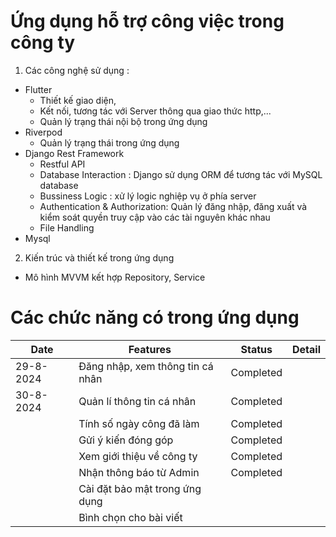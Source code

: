 # Ứng dụng hỗ trợ công việc trong công ty
1. Các công nghệ sử dụng :
- Flutter
  - Thiết kế giao diện,
  - Kết nối, tương tác với Server thông qua giao thức http,...
  - Quản lý trạng thái nội bộ trong ứng dụng
- Riverpod
  - Quản lý trạng thái trong ứng dụng
- Django Rest Framework
  - Restful API
  - Database Interaction : Django sử dụng ORM để tương tác với MySQL database
  - Bussiness Logic : xử lý logic nghiệp vụ ở phía server
  - Authentication & Authorization: Quản lý đăng nhập, đăng xuất và kiểm soát quyền truy cập vào các tài nguyên khác nhau
  - File Handling
- Mysql
2. Kiến trúc và thiết kế trong ứng dụng
- Mô hình MVVM kết hợp Repository, Service
# Các chức năng có trong ứng dụng

| Date       | Features                                 | Status     |      Detail           |
|------------|------------------------------------------|------------|-----------------------|
| 29-8-2024  | Đăng nhập, xem thông tin cá nhân         | Completed  |                       | 
| 30-8-2024  | Quản lí thông tin cá nhân                | Completed  |                       |
|            | Tính số ngày công đã làm                 | Completed  |                       |
|            | Gửi ý kiến đóng góp                      | Completed  |                       |
|            | Xem giới thiệu về công ty                | Completed  |                       |
|            | Nhận thông báo từ Admin                  | Completed  |                       |
|            | Cài đặt bảo mật trong ứng dụng           |            |                       |
|            | Bình chọn cho bài viết                   |            |                       |
